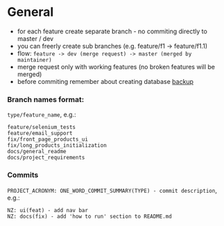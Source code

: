 # General
- for each feature create separate branch - no commiting directly to master / dev
- you can freerly create sub branches (e.g. feature/f1 -> feature/f1.1)
- flow: `feature -> dev (merge request) -> master (merged by maintainer)` 
- merge request only with working features (no broken features will be merged)
- before commiting remember about creating database [backup](README.md#database-backup-and-restoration)

### Branch names format:  
`type/feature_name`, e.g.:  
```
feature/selenium_tests
feature/email_support
fix/front_page_products_ui
fix/long_products_initialization
docs/general_readme
docs/project_requirements
```
### Commits
`PROJECT_ACRONYM: ONE_WORD_COMMIT_SUMMARY(TYPE) - commit description`, e.g.:
```
NZ: ui(feat) - add nav bar
NZ: docs(fix) - add 'how to run' section to README.md
```